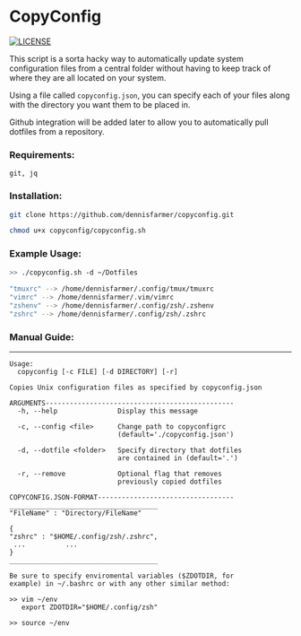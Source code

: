 # CopyConfig

[![LICENSE](https://img.shields.io/badge/license-MIT-lightgrey.svg)](https://raw.githubusercontent.com/dennisfarmer/scripts/master/LICENSE)

This script is a sorta hacky way to automatically update system configuration files from a central folder without having to keep track of where they are all located on your system. 

Using a file called `copyconfig.json`, you can specify each of your files along with the directory you want them to be placed in.

Github integration will be added later to allow you to automatically pull dotfiles from a repository.

### Requirements:
`git, jq`

### Installation:

```zsh
git clone https://github.com/dennisfarmer/copyconfig.git

chmod u+x copyconfig/copyconfig.sh
```

### Example Usage:

```zsh
>> ./copyconfig.sh -d ~/Dotfiles
 
"tmuxrc" --> /home/dennisfarmer/.config/tmux/tmuxrc
"vimrc" --> /home/dennisfarmer/.vim/vimrc
"zshenv" --> /home/dennisfarmer/.config/zsh/.zshenv
"zshrc" --> /home/dennisfarmer/.config/zsh/.zshrc
```

### Manual Guide:

<hr>

```
Usage:
  copyconfig [-c FILE] [-d DIRECTORY] [-r]

Copies Unix configuration files as specified by copyconfig.json

ARGUMENTS-----------------------------------------------
  -h, --help               Display this message
                          
  -c, --config <file>      Change path to copyconfigrc
                           (default='./copyconfig.json')

  -d, --dotfile <folder>   Specify directory that dotfiles
                           are contained in (default='.')

  -r, --remove             Optional flag that removes
                           previously copied dotfiles

COPYCONFIG.JSON-FORMAT----------------------------------
_____________________________________
"FileName" : "Directory/FileName"

{
"zshrc" : "$HOME/.config/zsh/.zshrc",
 ...          ...
}
_____________________________________

Be sure to specify enviromental variables ($ZDOTDIR, for
example) in ~/.bashrc or with any other similar method:

>> vim ~/env
   export ZDOTDIR="$HOME/.config/zsh"

>> source ~/env
 
```
